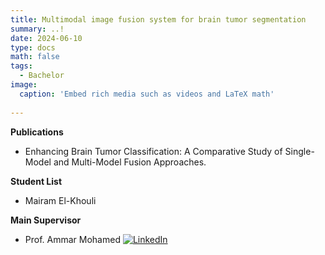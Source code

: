 ```yaml
---
title: Multimodal image fusion system for brain tumor segmentation
summary: ..!
date: 2024-06-10
type: docs
math: false
tags:
  - Bachelor
image:
  caption: 'Embed rich media such as videos and LaTeX math'
  
---
```


<!-- Project Description -->

**Publications**
- Enhancing Brain Tumor Classification: A Comparative Study of Single-Model and Multi-Model Fusion Approaches.

**Student List**
- Mairam El-Khouli

**Main Supervisor**
- Prof. Ammar Mohamed [![LinkedIn](https://cdn-icons-png.flaticon.com/512/174/174857.png)](https://www.linkedin.com/in/ammar-m-ammar/?originalSubdomain=eg)
